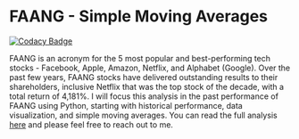 # FAANG - Simple Moving Averages

<!Add Codacy Badge!>

[![Codacy Badge](https://api.codacy.com/project/badge/Grade/a0d3d04c572542e484f8ee9ee99e0467)](https://www.codacy.com/manual/tmcbrigido/faang-stock?utm_source=github.com&amp;utm_medium=referral&amp;utm_content=tmcbrigido/faang-stock&amp;utm_campaign=Badge_Grade)

FAANG is an acronym for the 5 most popular and best-performing tech stocks - Facebook, Apple, Amazon, Netflix, and Alphabet (Google). Over the past few years, FAANG stocks have delivered outstanding results to their shareholders, inclusive Netflix that was the top stock of the decade, with a total return of 4,181%. I will focus this analysis in the past performance of FAANG using Python, starting with historical performance, data visualization, and simple moving averages. You can read the full analysis [here](https://tmcbrigido.netlify.com/projects/) and please feel free to reach out to me.
